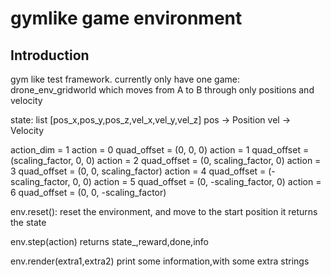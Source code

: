gymlike game environment
=======

Introduction
--------
gym like test framework.
currently only have one game: drone_env_gridworld
which moves from A to B through only positions and velocity

state: list [pos_x,pos_y,pos_z,vel_x,vel_y,vel_z]
pos -> Position
vel -> Velocity

action_dim = 1
action = 0 quad_offset = (0, 0, 0)
action = 1 quad_offset = (scaling_factor, 0, 0)
action = 2 quad_offset = (0, scaling_factor, 0)
action = 3 quad_offset = (0, 0, scaling_factor)
action = 4 quad_offset = (-scaling_factor, 0, 0)
action = 5 quad_offset = (0, -scaling_factor, 0)
action = 6 quad_offset = (0, 0, -scaling_factor)

env.reset():
	reset the environment, and move to the start position
	it returns the state

env.step(action)
	returns state_,reward,done,info

env.render(extra1,extra2)
	print some information,with some extra strings
